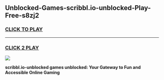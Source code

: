
## Unblocked-Games-scribbl.io-unblocked-Play-Free-s8zj2
<h3>
<a href="https://premium76.site?title=scribbl.io-unblocked&ref=21A">CLICK TO PLAY</a></h3>
<hr>

<h3>
<a href="https://premium76.site?title=scribbl.io-unblocked&ref=21A">CLICK 2 PLAY</a>
  
</h3>

<a href="https://premium76.site?title=scribbl.io-unblocked&ref=21A"><img src="https://clearcache.store/games.png"></a>


**scribbl.io-unblocked games unblocked: Your Gateway to Fun and Accessible Online Gaming**
